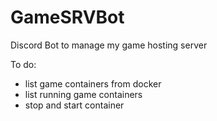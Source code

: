 # GameSRVBot
Discord Bot to manage my game hosting server

To do:

- list game containers from docker
- list running game containers
- stop and start container
